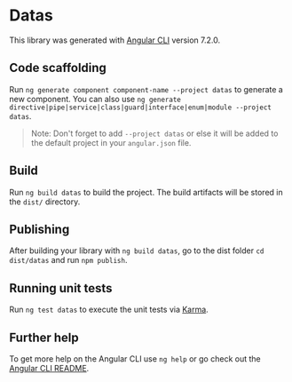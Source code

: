 # Datas

This library was generated with [Angular CLI](https://github.com/angular/angular-cli) version 7.2.0.

## Code scaffolding

Run `ng generate component component-name --project datas` to generate a new component. You can also use `ng generate directive|pipe|service|class|guard|interface|enum|module --project datas`.

> Note: Don't forget to add `--project datas` or else it will be added to the default project in your `angular.json` file.

## Build

Run `ng build datas` to build the project. The build artifacts will be stored in the `dist/` directory.

## Publishing

After building your library with `ng build datas`, go to the dist folder `cd dist/datas` and run `npm publish`.

## Running unit tests

Run `ng test datas` to execute the unit tests via [Karma](https://karma-runner.github.io).

## Further help

To get more help on the Angular CLI use `ng help` or go check out the [Angular CLI README](https://github.com/angular/angular-cli/blob/master/README.md).
